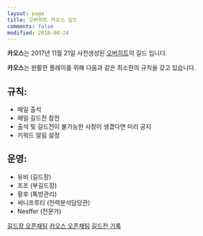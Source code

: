 ```yaml
---
layout: page
title: 오버히트 카오스 길드
comments: false
modified: 2018-04-24
---
```


**카오스**는 2017년 11월 21일 사전생성된 [오버히트](http://overhit.nexon.com)의 길드 입니다.

**카오스**는 원활한 플레이를 위해 다음과 같은 최소한의 규칙을 갖고 있습니다.

## 규칙:

* 매일 출석
* 매일 길드전 참전
* 출석 및 길드전이 불가능한 사정이 생겼다면 미리 공지
* 키워드 알림 설정

## 운영:

* 유비 (길드장)
* 조조 (부길드장)
* 황후 (톡방관리)
* 써니프루티 (전력분석담당관)
* Nesffer (전문가)

<div markdown="0">
  <a href="https://open.kakao.com/o/sBvGHRK" class="btn btn-warning" target="_blank">길드장 오픈채팅</a>
  <a href="https://open.kakao.com/o/gnPJzzI" class="btn btn-warning" target="_blank">카오스 오픈채팅</a>
  <a href="https://docs.google.com/spreadsheets/d/1h_klcoNP74gYN6vhT8IKGDje11kuLGLFw_2xOdiANaQ/edit?usp=sharing" class="btn btn-success" target="_blank">길드전 기록</a>
</div>
